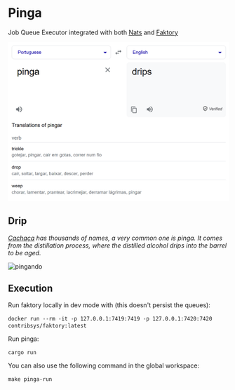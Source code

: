 # Pinga

Job Queue Executor integrated with both [Nats](https://nats.io/) and [Faktory](https://contribsys.com/faktory/)

![pinga](./docs/pinga.png)

## Drip

*[Cachaça](https://en.wikipedia.org/wiki/Cacha%C3%A7a) has thousands of names, a very common one is pinga. It comes from the distillation process, where the distilled alcohol drips into the barrel to be aged.*

![pingando](./docs/pinga.gif)

## Execution

Run faktory locally in dev mode with (this doesn't persist the queues):

```
docker run --rm -it -p 127.0.0.1:7419:7419 -p 127.0.0.1:7420:7420 contribsys/faktory:latest
```

Run pinga:

```
cargo run
```

You can also use the following command in the global workspace:

```
make pinga-run
```
